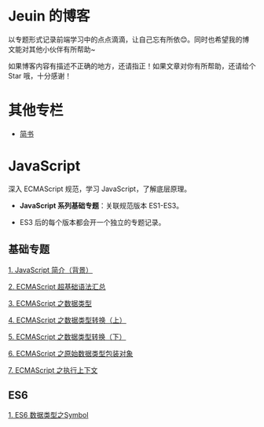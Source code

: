 # Jeuin 的博客
以专题形式记录前端学习中的点点滴滴，让自己忘有所依:blush:。同时也希望我的博文能对其他小伙伴有所帮助~

如果博客内容有描述不正确的地方，还请指正！如果文章对你有所帮助，还请给个 Star 哦，十分感谢！

# 其他专栏
- [简书](https://www.jianshu.com/u/08e3501ff8fb)

# JavaScript
深入 ECMAScript 规范，学习 JavaScript，了解底层原理。

- **JavaScript 系列基础专题**：关联规范版本 ES1-ES3。

- ES3 后的每个版本都会开一个独立的专题记录。

## 基础专题
[1. JavaScript 简介（背景）](https://github.com/jejuin/Blog/issues/16)

[2. ECMAScript 超基础语法汇总](https://github.com/jejuin/Blog/issues/17)

[3. ECMAScript 之数据类型](https://github.com/jejuin/Blog/issues/18)

[4. ECMAScript 之数据类型转换（上）](https://github.com/jejuin/Blog/issues/19)

[5. ECMAScript 之数据类型转换（下）](https://github.com/jejuin/Blog/issues/20)

[6. ECMAScript 之原始数据类型包装对象](https://github.com/jejuin/Blog/issues/21)

[7. ECMAScript 之执行上下文](https://github.com/jejuin/Blog/issues/22)

## ES6
[1. ES6 数据类型之Symbol]()
